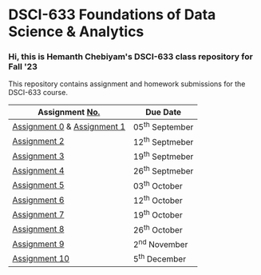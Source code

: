 # DSCI-633 Foundations of Data Science & Analytics

### Hi, this is Hemanth Chebiyam's DSCI-633 class repository for Fall '23
This repository contains assignment and homework submissions for the DSCI-633 course.


 Assignment <u>No. | Due Date
------------------|---
[Assignment 0](https://github.com/hemanthchebiyam/DSCI-633/blob/main/assignments/assignment0.md) & [Assignment 1](https://github.com/hemanthchebiyam/DSCI-633/blob/main/assignments/assignment1.md) | 05<sup>th</sup> September 
[Assignment 2](https://github.com/hemanthchebiyam/DSCI-633/blob/main/assignments/assignment2.md) | 12<sup>th</sup> Septmeber
[Assignment 3](https://github.com/hemanthchebiyam/DSCI-633/blob/main/assignments/assignment3.md) | 19<sup>th</sup> Septmeber
[Assignment 4](https://github.com/hemanthchebiyam/DSCI-633/blob/main/assignments/assignment4.md) | 26<sup>th</sup> Septmeber
[Assignment 5](https://github.com/hemanthchebiyam/DSCI-633/blob/main/assignments/assignment5.md) | 03<sup>th</sup> October
[Assignment 6](https://github.com/hemanthchebiyam/DSCI-633/blob/main/assignments/assignment6.md) | 12<sup>th</sup> October
[Assignment 7](https://github.com/hemanthchebiyam/DSCI-633/blob/main/assignments/assignment7.md) | 19<sup>th</sup> October
[Assignment 8](https://github.com/hemanthchebiyam/DSCI-633/blob/main/assignments/assignment8.md) | 26<sup>th</sup> October
[Assignment 9](https://github.com/hemanthchebiyam/DSCI-633/blob/main/assignments/assignment9.md) | 2<sup>nd</sup> November
[Assignment 10](https://github.com/hemanthchebiyam/DSCI-633/blob/main/assignments/assignment10.md) | 5<sup>th</sup> December